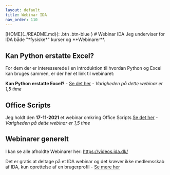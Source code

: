 ```yaml
---
layout: default
title: Webinar IDA
nav_order: 110
---
```

<span class="fs-1">
[HOME](../README.md){: .btn .btn-blue }
</span>
# Webinar IDA
Jeg underviser for IDA både "*fysiske*" kurser og **Webinarer**.

## Kan Python erstatte Excel?
For dem der er interesserede i en introduktion til hvordan Python og Excel kan bruges sammen, er der her et link til webinaret:

**Kan Python erstatte Excel?** - [Se det her](https://videos.ida.dk/media/Kan+Python+erstatte+ExcelF/1_oy9w06wj) - *Varigheden på dette webinar er 1,5 time*

## Office Scripts
Jeg holdt den **17-11-2021** et webinar omkring Office Scripts [Se det her](https://videos.ida.dk/media/Introduktion%20til%20Excel%20Online%20Scripts%20/1_4orkvtd6) - *Varigheden på dette webinar er 1,5 time*

## Webinarer generelt
I kan se alle afholdte Webinarer her: https://videos.ida.dk/

Det er gratis at deltage på et IDA webinar og det kræver ikke medlemsskab af IDA, kun oprettelse af en brugerprofil - [Se mere her](https://ida.dk/soeg#?cludoquery=webinar&cludoCategory=Arrangementer%20og%20kurser&cludoCourseCategory=Webinar&cludoStatus=Afholdes,Venteliste&cludopage=3&cludoinputtype=standard)
